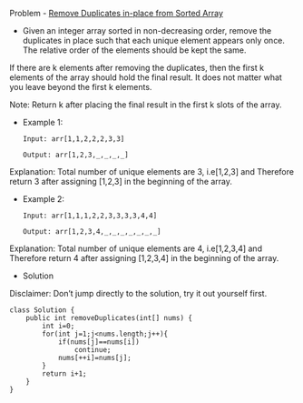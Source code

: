 Problem - [Remove Duplicates in-place from Sorted Array](https://leetcode.com/problems/remove-duplicates-from-sorted-array/)

- Given an integer array sorted in non-decreasing order, remove the duplicates in place such that each unique element appears only once. The relative order of the elements should be kept the same.

If there are k elements after removing the duplicates, then the first k elements of the array should hold the final result. It does not matter what you leave beyond the first k elements.

Note: Return k after placing the final result in the first k slots of the array.

- Example 1: 

      Input: arr[1,1,2,2,2,3,3]

      Output: arr[1,2,3,_,_,_,_]

Explanation: Total number of unique elements are 3, i.e[1,2,3] and Therefore return 3 after assigning [1,2,3] in the beginning of the array.

- Example 2: 

      Input: arr[1,1,1,2,2,3,3,3,3,4,4]

      Output: arr[1,2,3,4,_,_,_,_,_,_,_]

Explanation: Total number of unique elements are 4, i.e[1,2,3,4] and Therefore return 4 after assigning [1,2,3,4] in the beginning of the array.

- Solution

Disclaimer: Don’t jump directly to the solution, try it out yourself first.

```
class Solution {
    public int removeDuplicates(int[] nums) {
        int i=0;
        for(int j=1;j<nums.length;j++){
            if(nums[j]==nums[i])
                continue;
            nums[++i]=nums[j];
        }
        return i+1;
    }
}
```

